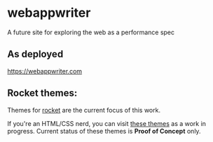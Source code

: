 # webappwriter

A future site for exploring the web as a performance spec

## As deployed

https://webappwriter.com

## Rocket themes:

Themes for [rocket](https://rocket.modern-web.dev/) are the current focus of this work.

If you're an HTML/CSS nerd, you can visit [these themes](https://webappwriter.com/rocket-themes/all/thumbnails/) as a work in progress. Current status of these themes is **Proof of Concept** only.
